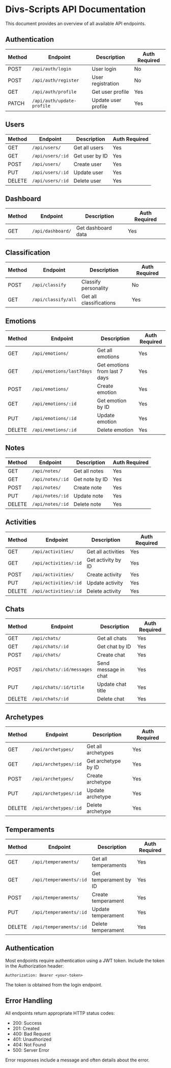 # Divs-Scripts API Documentation

This document provides an overview of all available API endpoints.

## Authentication

| Method | Endpoint                   | Description         | Auth Required |
| ------ | -------------------------- | ------------------- | ------------- |
| POST   | `/api/auth/login`          | User login          | No            |
| POST   | `/api/auth/register`       | User registration   | No            |
| GET    | `/api/auth/profile`        | Get user profile    | Yes           |
| PATCH  | `/api/auth/update-profile` | Update user profile | Yes           |

## Users

| Method | Endpoint         | Description    | Auth Required |
| ------ | ---------------- | -------------- | ------------- |
| GET    | `/api/users/`    | Get all users  | Yes           |
| GET    | `/api/users/:id` | Get user by ID | Yes           |
| POST   | `/api/users/`    | Create user    | Yes           |
| PUT    | `/api/users/:id` | Update user    | Yes           |
| DELETE | `/api/users/:id` | Delete user    | Yes           |

## Dashboard

| Method | Endpoint          | Description        | Auth Required |
| ------ | ----------------- | ------------------ | ------------- |
| GET    | `/api/dashboard/` | Get dashboard data | Yes           |

## Classification

| Method | Endpoint            | Description             | Auth Required |
| ------ | ------------------- | ----------------------- | ------------- |
| POST   | `/api/classify`     | Classify personality    | No            |
| GET    | `/api/classify/all` | Get all classifications | Yes           |

## Emotions

| Method | Endpoint                  | Description                   | Auth Required |
| ------ | ------------------------- | ----------------------------- | ------------- |
| GET    | `/api/emotions/`          | Get all emotions              | Yes           |
| GET    | `/api/emotions/last7days` | Get emotions from last 7 days | Yes           |
| POST   | `/api/emotions/`          | Create emotion                | Yes           |
| GET    | `/api/emotions/:id`       | Get emotion by ID             | Yes           |
| PUT    | `/api/emotions/:id`       | Update emotion                | Yes           |
| DELETE | `/api/emotions/:id`       | Delete emotion                | Yes           |

## Notes

| Method | Endpoint         | Description    | Auth Required |
| ------ | ---------------- | -------------- | ------------- |
| GET    | `/api/notes/`    | Get all notes  | Yes           |
| GET    | `/api/notes/:id` | Get note by ID | Yes           |
| POST   | `/api/notes/`    | Create note    | Yes           |
| PUT    | `/api/notes/:id` | Update note    | Yes           |
| DELETE | `/api/notes/:id` | Delete note    | Yes           |

## Activities

| Method | Endpoint              | Description        | Auth Required |
| ------ | --------------------- | ------------------ | ------------- |
| GET    | `/api/activities/`    | Get all activities | Yes           |
| GET    | `/api/activities/:id` | Get activity by ID | Yes           |
| POST   | `/api/activities/`    | Create activity    | Yes           |
| PUT    | `/api/activities/:id` | Update activity    | Yes           |
| DELETE | `/api/activities/:id` | Delete activity    | Yes           |

## Chats

| Method | Endpoint                  | Description          | Auth Required |
| ------ | ------------------------- | -------------------- | ------------- |
| GET    | `/api/chats/`             | Get all chats        | Yes           |
| GET    | `/api/chats/:id`          | Get chat by ID       | Yes           |
| POST   | `/api/chats/`             | Create chat          | Yes           |
| POST   | `/api/chats/:id/messages` | Send message in chat | Yes           |
| PUT    | `/api/chats/:id/title`    | Update chat title    | Yes           |
| DELETE | `/api/chats/:id`          | Delete chat          | Yes           |

## Archetypes

| Method | Endpoint              | Description         | Auth Required |
| ------ | --------------------- | ------------------- | ------------- |
| GET    | `/api/archetypes/`    | Get all archetypes  | Yes           |
| GET    | `/api/archetypes/:id` | Get archetype by ID | Yes           |
| POST   | `/api/archetypes/`    | Create archetype    | Yes           |
| PUT    | `/api/archetypes/:id` | Update archetype    | Yes           |
| DELETE | `/api/archetypes/:id` | Delete archetype    | Yes           |

## Temperaments

| Method | Endpoint                | Description           | Auth Required |
| ------ | ----------------------- | --------------------- | ------------- |
| GET    | `/api/temperaments/`    | Get all temperaments  | Yes           |
| GET    | `/api/temperaments/:id` | Get temperament by ID | Yes           |
| POST   | `/api/temperaments/`    | Create temperament    | Yes           |
| PUT    | `/api/temperaments/:id` | Update temperament    | Yes           |
| DELETE | `/api/temperaments/:id` | Delete temperament    | Yes           |

## Authentication

Most endpoints require authentication using a JWT token. Include the token in the Authorization header:

```
Authorization: Bearer <your-token>
```

The token is obtained from the login endpoint.

## Error Handling

All endpoints return appropriate HTTP status codes:

- 200: Success
- 201: Created
- 400: Bad Request
- 401: Unauthorized
- 404: Not Found
- 500: Server Error

Error responses include a message and often details about the error.

